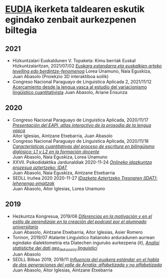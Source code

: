 # [EUDIA](https://www.ehu.eus/eu/web/eudia/home/) ikerketa taldearen eskutik egindako zenbait aurkezpenen biltegia

## 2021

+ Hizkuntzalari Euskaldunen V. Topaketa: Kimu berriak Euskal Hizkuntzalaritzan, 2021/07/02 *[Euskara estandarra eta euskalkien arteko levelling edo berdintze-fenomenoa](http://eudia-ehu.github.io/aurkezpenak/2107_UEU/)*
  Lorea Unamuno, Naia Eguskiza, Juan Abasolo
  (Proiekzio 3D interaktiboa soilik)
+ Congreso Nacional Paraguayo de Linguistica Aplicada 2, 2021/11/12 [Acercamiento desde la lengua vasca al estudio del variacionismo lingüístico cuantitativista](http://eudia-ehu.github.io/aurkezpenak/2111CONPLA2/ponentzia/)
  Juan Abasolo, Ariane Ensunza

## 2020

+ Congreso Nacional Paraguayo de Linguistica Aplicada, 2020/11/17  *[Presentación del EAPI, atlas interactivo de la prosodia de la lengua vasca](http://eudia-ehu.github.io/aurkezpenak/2011CONPLA/EAPI/)*  
	Aitor Iglesias, Aintzane Etxebarria, Juan Abasolo
+  Congreso Nacional Paraguayo de Linguistica Aplicada, 2020/11/18  [*Características cuantitativas del proceso de escritura en bilingüísmo diglósico: L1 y L2 en la formación docente*](http://eudia-ehu.github.io/aurkezpenak/2011CONPLA/IDAT/)  
	Juan Abasolo, Naia Eguskiza, Lorea Unamuno
+	XXVII. Psikodidaktika Jardunaldiak 2020-11-24  [*Onlineko idazkuntza prozesua aztertzeko: IDAT*](http://eudia-ehu.github.io/aurkezpenak/2011Psikodidaktika/)  
	Juan Abasolo, Naia Eguskiza, Aintzane Etxebarria
+   SEDLL Iruñea 2020 2020-11-27 [*IDazketa Aztertzeko Tresnaren (IDAT): lehenengo emaitzak*](http://eudia-ehu.github.io/aurkezpenak/2011SEDLL/)  
    Juan Abasolo, Aitor Iglesias, Lorea Unamuno

## 2019

+ Hezkuntza Kongresua, 2019/06  [_Diferencias en la motivación y en el estilo de aprendizaje en la creación del podcast por el alumnado universitario_](https://eudia-ehu.github.io/aurkezpenak/1906HK/)  
    Juan Abasolo, Aintzane Etxebarria, Aitor Iglesias, Asier Romero
+ Torinon, 2019/07 Atalante Linguistico Italianoko arduradunen aurrean egindako dialektometria eta Diatechen inguruko aurkezpena (it), [_Analisi statistiche dei dati geo<sub>(ed socio)</sub> linguistici_](https://eudia-ehu.github.io/aurkezpenak/1907TorinoALI/)  
  Juan Abasolo
+ SEDLL Bilbao 2019, 2019/11 [_Influencia del euskera estándar en el habla de dos generaciones del valle de Arratia: alfabetizada y no alfabetizada_](http://eudia-ehu.github.io/aurkezpenak/1911SEDLL/)  
    Juan Abasolo, Aitor Iglesias, Aintzane Etxebarria


